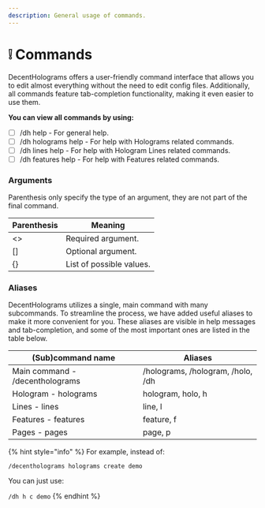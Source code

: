 ```yaml
---
description: General usage of commands.
---
```


# ❕ Commands

DecentHolograms offers a user-friendly command interface that allows you to edit almost everything without the need to edit config files. Additionally, all commands feature tab-completion functionality, making it even easier to use them.

**You can view all commands by using:**

* [ ] /dh help - For general help.
* [ ] /dh holograms help - For help with Holograms related commands.
* [ ] /dh lines help - For help with Hologram Lines related commands.
* [ ] /dh features help - For help with Features related commands.

### Arguments

Parenthesis only specify the type of an argument, they are not part of the final command.

| Parenthesis | Meaning                  |
| ----------- | ------------------------ |
| <>          | Required argument.       |
| \[]         | Optional argument.       |
| {}          | List of possible values. |

### Aliases

DecentHolograms utilizes a single, main command with many subcommands. To streamline the process, we have added useful aliases to make it more convenient for you. These aliases are visible in help messages and tab-completion, and some of the most important ones are listed in the table below.

| (Sub)command name               | Aliases                           |
| ------------------------------- | --------------------------------- |
| Main command - /decentholograms | /holograms, /hologram, /holo, /dh |
| Hologram  - holograms           | hologram, holo, h                 |
| Lines - lines                   | line, l                           |
| Features - features             | feature, f                        |
| Pages - pages                   | page, p                           |

{% hint style="info" %}
For example, instead of:

`/decentholograms holograms create demo`

You can just use:

`/dh h c demo`
{% endhint %}
